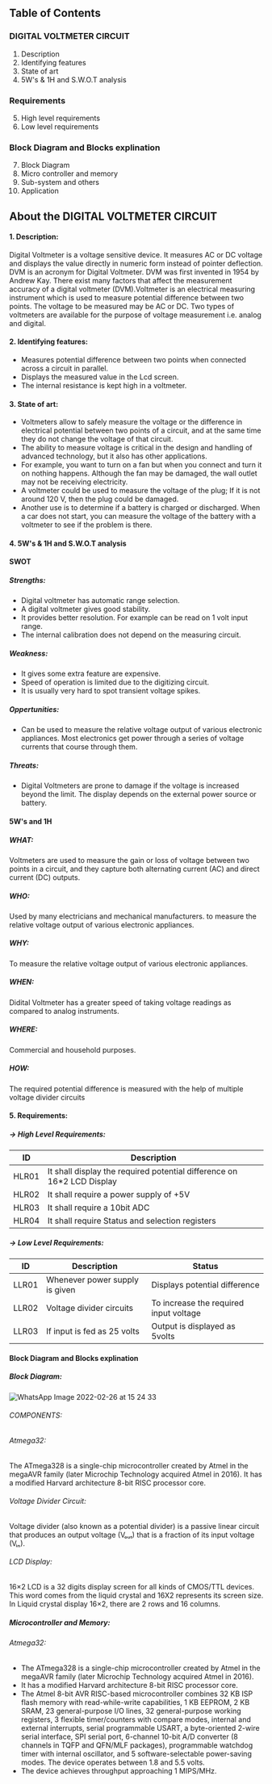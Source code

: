 ## Table of Contents
 ### DIGITAL VOLTMETER CIRCUIT
1. Description
2. Identifying features
3. State of art
4. 5W's & 1H and S.W.O.T analysis

 ### Requirements
5. High level requirements
6. Low level requirements

 ### Block Diagram and Blocks explination
7. Block Diagram
8. Micro controller and memory
9. Sub-system and others
10. Application

## About the DIGITAL VOLTMETER CIRCUIT

#### 1. Description:
    
Digital Voltmeter is a voltage sensitive device. It measures AC or DC voltage and displays the value directly in numeric form instead of pointer deflection. DVM is an acronym for Digital Voltmeter. DVM was first invented in 1954 by Andrew Kay. There exist many factors that affect the measurement accuracy of a digital voltmeter (DVM).Voltmeter is an electrical measuring instrument which is used to measure potential difference between two points. The voltage to be measured may be AC or DC. Two types of voltmeters are available for the purpose of voltage measurement i.e. analog and digital.

#### 2. Identifying features:

* Measures potential difference between two points when connected across a circuit in parallel.
* Displays the measured value in the Lcd screen.
* The internal resistance is kept high in a voltmeter.

#### 3. State of art:

* Voltmeters allow to safely measure the voltage or the difference in electrical potential between two points of a circuit, and at the same time they do not change the voltage of that circuit.
* The ability to measure voltage is critical in the design and handling of advanced technology, but it also has other applications.
* For example, you want to turn on a fan but when you connect and turn it on nothing happens. Although the fan may be damaged, the wall outlet may not be receiving electricity.
* A voltmeter could be used to measure the voltage of the plug; If it is not around 120 V, then the plug could be damaged.
* Another use is to determine if a battery is charged or discharged. When a car does not start, you can measure the voltage of the battery with a voltmeter to see if the problem is there.

#### 4. 5W's & 1H and S.W.O.T analysis

#### SWOT

##### Strengths:

* Digital voltmeter has automatic range selection.
* A digital voltmeter gives good stability.
* It provides better resolution. For example can be read on 1 volt input range.
* The internal calibration does not depend on the measuring circuit.

##### Weakness:

* It gives some extra feature are expensive.
* Speed of operation is limited due to the digitizing circuit.
* It is usually very hard to spot transient voltage spikes.

##### Oppertunities: 

* Can be used to measure the relative voltage output of various electronic appliances. Most electronics get power through a series of voltage currents that course through them.

##### Threats:

* Digital Voltmeters are prone to damage if the voltage is increased beyond the limit. The display depends on the external power source or battery.

#### 5W's and 1H 

##### WHAT:
Voltmeters are used to measure the gain or loss of voltage between two points in a circuit, and they capture both alternating current (AC) and direct current (DC) outputs.

##### WHO:
Used by many electricians and mechanical manufacturers. to measure the relative voltage output of various electronic appliances.

##### WHY:
To measure the relative voltage output of various electronic appliances.

##### WHEN:
Didital Voltmeter has a greater speed of taking voltage readings as compared to analog instruments.

##### WHERE:
Commercial and household purposes.

##### HOW:
The required potential difference is measured with the help of multiple voltage divider circuits

#### 5. Requirements:

##### -> High Level Requirements:

ID  | Description
------------- | -------------
HLR01  | It shall display the required potential difference on 16*2 LCD Display
HLR02  | It shall require a power supply of +5V
HLR03  | It shall require a 10bit ADC
HLR04  | It shall require Status and selection registers

##### -> Low Level Requirements:

ID  | Description | Status
------------- | ------------- | -------------
LLR01  | Whenever power supply is given | Displays potential difference
LLR02  | Voltage divider circuits | To increase the required input voltage
LLR03  | If input is fed as 25 volts | Output is displayed as 5volts

#### Block Diagram and Blocks explination

##### Block Diagram:

![WhatsApp Image 2022-02-26 at 15 24 33](https://user-images.githubusercontent.com/98829310/155838716-047e69fe-f8d1-4f7d-8221-88c5e4b41082.jpeg)

###### COMPONENTS:

###### Atmega32:

The ATmega328 is a single-chip microcontroller created by Atmel in the megaAVR family (later Microchip Technology acquired Atmel in 2016). It has a modified Harvard architecture 8-bit RISC processor core.

###### Voltage Divider Circuit:

Voltage divider (also known as a potential divider) is a passive linear circuit that produces an output voltage (Vₒᵤₜ) that is a fraction of its input voltage (Vᵢₙ).

###### LCD Display:

16×2 LCD is a 32 digits display screen for all kinds of CMOS/TTL devices. This word comes from the liquid crystal and 16X2 represents its screen size. In Liquid crystal display 16×2, there are 2 rows and 16 columns.

##### Microcontroller and Memory:

###### Atmega32:

* The ATmega328 is a single-chip microcontroller created by Atmel in the megaAVR family (later Microchip Technology acquired Atmel in 2016).
* It has a modified Harvard architecture 8-bit RISC processor core.
* The Atmel 8-bit AVR RISC-based microcontroller combines 32 KB ISP flash memory with read-while-write capabilities, 1 KB EEPROM, 2 KB SRAM, 23 general-purpose I/O lines, 32 general-purpose working registers, 3 flexible timer/counters with compare modes, internal and external interrupts, serial programmable USART, a byte-oriented 2-wire serial interface, SPI serial port, 6-channel 10-bit A/D converter (8 channels in TQFP and QFN/MLF packages), programmable watchdog timer with internal oscillator, and 5 software-selectable power-saving modes. The device operates between 1.8 and 5.5 volts. 
* The device achieves throughput approaching 1 MIPS/MHz.
